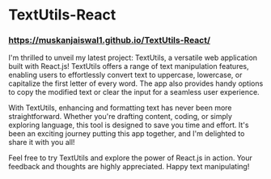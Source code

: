 # TextUtils-React
### https://muskanjaiswal1.github.io/TextUtils-React/

I'm thrilled to unveil my latest project: TextUtils, a versatile web application built with React.js! 
TextUtils offers a range of text manipulation features, enabling users to effortlessly convert text to uppercase, lowercase, or capitalize the first letter of every word. The app also provides handy options to copy the modified text or clear the input for a seamless user experience.

With TextUtils, enhancing and formatting text has never been more straightforward. Whether you're drafting content, coding, or simply exploring language, this tool is designed to save you time and effort. It's been an exciting journey putting this app together, and I'm delighted to share it with you all!

Feel free to try TextUtils and explore the power of React.js in action. Your feedback and thoughts are highly appreciated. Happy text manipulating! 
